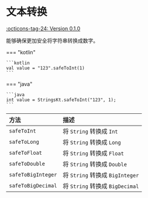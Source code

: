 # 文本转换

[:octicons-tag-24: Version 0.1.0](https://ave.entropy2020.cn/version/core/#010)

能够确保更加安全将字符串转换成数字。

=== "kotlin"

    ```kotlin
    val value = "123".safeToInt(1)
    ```

=== "java"

    ```java
    int value = StringsKt.safeToInt("123", 1);
    ```

| 方法               | 描述                            |
| :----------------- | :------------------------------ |
| `safeToInt`        | 将 `String` 转换成 `Int`        |
| `safeToLong`       | 将 `String` 转换成 `Long`       |
| `safeToFloat`      | 将 `String` 转换成 `Float`      |
| `safeToDouble`     | 将 `String` 转换成 `Double`     |
| `safeToBigInteger` | 将 `String` 转换成 `BigInteger` |
| `safeToBigDecimal` | 将 `String` 转换成 `BigDecimal` |
